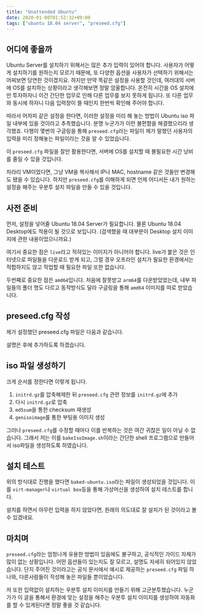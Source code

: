 ```yaml
---
title: "Unattended Ubuntu"
date: 2020-01-08T01:52:32+09:00
tags: ["ubuntu 18.04 server", "preseed.cfg"]
---
```



## 어디에 좋을까

Ubuntu Server를 설치하기 위해서는 많은 추가 입력이 있어야 합니다.
사용자가 어떻게 설치하기를 원하는지 모르기 때문에, 또 다양한 옵션을 사용자가 선택하기 위해서는 어찌보면 당연한 것이겠지요.
하지만 만약 똑같은 설정을 사용할 것인데, 여러대의 서버에 OS를 설치하는 상황이라고 생각해보면 정말 암울합니다.
온전히 시간을 OS 설치에만 투자하자니 이건 간단한 업무로 인해 다른 업무를 보지 못하게 됩니다.
또 다른 업무와 동시에 하자니 다음 입력창이 뜰 때인지 한번씩 확인해 주어야 합니다.

따라서 어차피 같은 설정을 한다면, 이러한 설정을 미리 해 놓는 방법이 Ubuntu iso 파일 내부에 있을 것이라고 추측했습니다.
분명 누군가가 이런 불편함을 해결했으리라 생각했죠.
다행이 몇번의 구글링을 통해 `preseed.cfg`라는 파일이 제가 말했던 사용자의 입력을 미리 정해놓는 파일이라는 것을 알 수 있었습니다.

이 `preseed.cfg` 파일을 잘만 활용한다면, 서버에 OS를 설치할 때 불필요한 시간 낭비를 줄일 수 있을 것입니다.

차라리 VM이었다면, 그냥 VM을 복사해서 IP나 MAC, hostname 같은 것들만 변경해도 됐을 수 있습니다.
하지만 `preseed.cfg`를 이해하게 되면 언제 어디서든 내가 원하는 설정을 해주는 우분투 설치 파일을 만들 수 있을 것입니다.

## 사전 준비

먼저, 설정을 넣어줄 Ubuntu 18.04 Server가 필요합니다.
물론 Ubuntu 18.04 Desktop에도 적용이 될 것으로 보입니다. (검색했을 때 대부분이 Desktop 설치 이미지에 관한 내용이었으니까요.)

여기서 중요한 점은 `live`라고 적혀있는 이미지가 아니어야 합니다. live가 붙은 것은 인터넷으로 파일들을 다운로드 받게 되고,
그럴 경우 오프라인 설치가 필요한 환경에서는 적합하지도 않고 작업할 때 필요한 파일 또한 없습니다.

두번째로 중요한 점은 `amd64`입니다. 처음에 잘못받고 `arm64`를 다운받았었는데, 내부 파일들의 폴더 명도 다르고 동작방식도 달라
구글링을 통해 `amd64` 이미지를 따로 받았습니다.

## preseed.cfg 작성

제가 설정했던 preseed.cfg 파일은 다음과 같습니다.

<script src="https://gist.github.com/KimMJ/ebf5c1d838e18958a27433556a55a07b.js"></script>

설명은 후에 추가하도록 하겠습니다.

## iso 파일 생성하기

크게 순서를 정한다면 이렇게 됩니다.

1. `initrd.gz`를 압축해제한 뒤 `preseed.cfg` 관련 정보를 `initrd.gz`에 추가
2. 다시 `initrd.gz`로 압축
3. `md5sum`을 통한 checksum 재생성
4. `genisoimage`를 통한 부팅용 이미지 생성

그러나 `preseed.cfg`를 수정할 때마다 이를 반복하는 것은 여간 귀찮은 일이 아닐 수 없습니다.
그래서 저는 이를 `bakeIsoImage.sh`이라는 간단한 shell 프로그램으로 만들어서 iso파일을 생성하도록 하였습니다.

<script src="https://gist.github.com/KimMJ/53ecc9b999f8d729286053cdfac3b190.js"></script>

## 설치 테스트

위의 방식대로 진행을 했다면 `baked-ubuntu.iso`라는 파일이 생성되었을 것입니다.
이를 `virt-manager`나 `virtual box`등을 통해 가상머신을 생성하여 설치 테스트를 합니다.

설치를 하면서 아무런 입력을 하지 않았다면, 원래의 의도대로 잘 설치가 된 것이라고 볼 수 있겠네요.

## 마치며

`preseed.cfg`라는 엄청나게 유용한 방법이 있음에도 불구하고, 공식적인 가이드 자체가 많이 없는 상황입니다.
어떤 옵션들이 있는지도 잘 모르고, 설명도 자세히 되어있지 않았습니다.
단지 주어진 것이라고는 공식 문서에서 예시로 제공하는 `preseed.cfg` 파일 하나와, 다른사람들이 작성해 놓은 파일들 뿐이었습니다.

저 또한 입력없이 설치하는 우분투 설치 이미지를 만들기 위해 고군분투했습니다.
누군가가 이 글을 통해서 환경에 맞는 설정을 해주는 우분투 설치 이미지를 생성하여 자동화를 할 수 있게된다면 정말 좋을 것 같습니다.